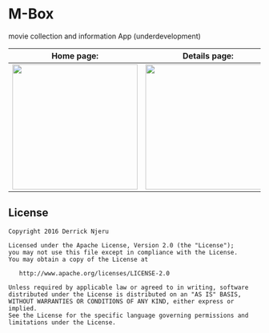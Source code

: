 # M-Box
movie collection and information App (underdevelopment)
 
**Home page:**             |  **Details page:**
:-------------------------:|:-------------------------:
 <img src="https://github.com/DenHive/M-Box/blob/master/app/screenshots/popular.png" width="250">  |  <img src="https://github.com/DenHive/M-Box/blob/master/app/screenshots/moviedetails.png" width="250">

## License

    Copyright 2016 Derrick Njeru

    Licensed under the Apache License, Version 2.0 (the "License");
    you may not use this file except in compliance with the License.
    You may obtain a copy of the License at

       http://www.apache.org/licenses/LICENSE-2.0

    Unless required by applicable law or agreed to in writing, software
    distributed under the License is distributed on an "AS IS" BASIS,
    WITHOUT WARRANTIES OR CONDITIONS OF ANY KIND, either express or implied.
    See the License for the specific language governing permissions and
    limitations under the License.


